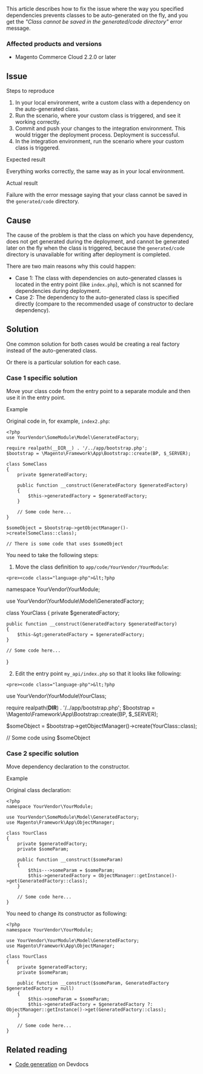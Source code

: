 This article describes how to fix the issue where the way you specified dependencies prevents classes to be auto-generated on the fly, and you get the&nbsp;_"Class cannot be saved in the&nbsp;generated/code directory"_ error message.

### Affected products and versions

*   Magento Commerce Cloud 2.2.0 or later

## <span style="font-family: -apple-system, BlinkMacSystemFont, 'Segoe UI', Helvetica, Arial, sans-serif;">Issue</span>

<span class="wysiwyg-underline">Steps to reproduce</span>

1.   In your local environment, write a custom class with a dependency on the auto-generated class.
2.   Run the scenario, where your custom class is triggered, and see it working correctly.
3.   Commit and push your changes to the integration environment. This would trigger the deployment process. Deployment is successful.
4.   In the integration environment, run the scenario where your custom class is triggered.

<span class="wysiwyg-underline">Expected result</span>

Everything works correctly, the same way as in your local environment.

<span class="wysiwyg-underline">Actual result</span>

Failure with the error message&nbsp;saying that your class&nbsp;cannot be saved in the&nbsp;`` generated/code ``&nbsp;directory.

## Cause

The cause of the problem is that the class on which you have&nbsp;dependency, does not get generated during the deployment, and cannot be generated later on the fly when the class is triggered, because the&nbsp;`` generated/code  ``directory is unavailable for writing after deployment is completed.

There are two main reasons why this could happen:&nbsp;

*   Case 1: The class with dependencies on auto-generated classes is located in the entry point (like `` index.php ``), which is not scanned for dependencies during deployment.
*   Case 2: The dependency to the auto-generated class is specified directly (compare to the recommended usage of constructor to declare dependency).

## Solution

One common solution for both cases would be creating a real factory instead of the auto-generated class.

Or there is a particular solution for each case.

### Case 1 specific solution

Move your class code from the entry point to a separate module and then use it in the entry point.

<span class="wysiwyg-underline">Example</span>

Original code in, for example, `` index2.php ``:

<pre><code class="language-php">&lt;?php
use YourVendor\SomeModule\Model\GeneratedFactory;

require realpath(__DIR__) . '/../app/bootstrap.php';
$bootstrap = \Magento\Framework\App\Bootstrap::create(BP, $_SERVER);

class SomeClass
{
    private $generatedFactory;

    public function __construct(GeneratedFactory $generatedFactory)
    {
        $this-&gt;generatedFactory = $generatedFactory;
    }

    // Some code here...
}

$someObject = $bootstrap-&gt;getObjectManager()-&gt;create(SomeClass::class);

// There is some code that uses $someObject</code></pre>

You need to take the following steps:

1.   Move the class definition to&nbsp;`` app/code/YourVendor/YourModule ``:
    
    <pre><code class="language-php">&lt;?php
namespace YourVendor\YourModule;

use YourVendor\YourModule\Model\GeneratedFactory;

class YourClass
{
    private $generatedFactory;

    public function __construct(GeneratedFactory $generatedFactory)
    {
        $this-&gt;generatedFactory = $generatedFactory;
    }

    // Some code here...
}</code></pre>
    
    
2.   Edit the entry point `` my_api/index.php `` so that it looks like following:
    
    <pre><code class="language-php">&lt;?php

use YourVendor\YourModule\YourClass;

require realpath(__DIR__) . '/../app/bootstrap.php';
$bootstrap = \Magento\Framework\App\Bootstrap::create(BP, $_SERVER);

$someObject = $bootstrap-&gt;getObjectManager()-&gt;create(YourClass::class);

// Some code using $someObject</code></pre>
    
    

### Case 2 specific solution

Move dependency declaration to the constructor.

<span class="wysiwyg-underline">Example</span>

Original class declaration:

<pre><code class="language-php">&lt;?php
namespace YourVendor\YourModule;

use YourVendor\SomeModule\Model\GeneratedFactory;
use Magento\Framework\App\ObjectManager;

class YourClass
{
    private $generatedFactory;
    private $someParam;

    public function __construct($someParam)
    {
        $this---&gt;someParam = $someParam;
        $this-&gt;generatedFactory = ObjectManager::getInstance()-&gt;get(GeneratedFactory::class);
    }

    // Some code here...
}</code></pre>

You need to change its constructor as following:

<pre><code class="language-php">&lt;?php
namespace YourVendor\YourModule;

use YourVendor\YourModule\Model\GeneratedFactory;
use Magento\Framework\App\ObjectManager;

class YourClass
{
    private $generatedFactory;
    private $someParam;

    public function __construct($someParam, GeneratedFactory $generatedFactory = null)
    {
        $this-&gt;someParam = $someParam;
        $this-&gt;generatedFactory = $generatedFactory ?: ObjectManager::getInstance()-&gt;get(GeneratedFactory::class);
    }

    // Some code here...
}</code></pre>

## Related reading

*   <a href="https://devdocs.magento.com/guides/v2.3/extension-dev-guide/code-generation.html" target="_self">Code generation</a> on Devdocs
